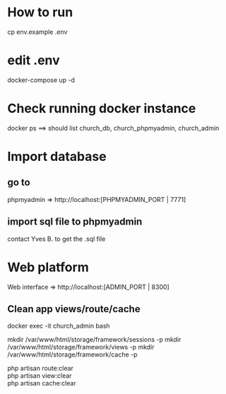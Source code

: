 
# How to run
cp env.example .env
# edit .env
docker-compose up -d  

# Check running docker instance
docker ps ==> should list church_db, church_phpmyadmin, church_admin  

# Import database
## go to 
phpmyadmin => http://localhost:[PHPMYADMIN_PORT | 7771]  

## import sql file to phpmyadmin
contact Yves B. to get the .sql file  

# Web platform
Web interface => http://localhost:[ADMIN_PORT | 8300]  

## Clean app views/route/cache
docker exec -it church_admin bash  

mkdir /var/www/html/storage/framework/sessions -p
mkdir /var/www/html/storage/framework/views -p
mkdir /var/www/html/storage/framework/cache -p


php artisan route:clear  
php artisan view:clear  
php artisan cache:clear  
